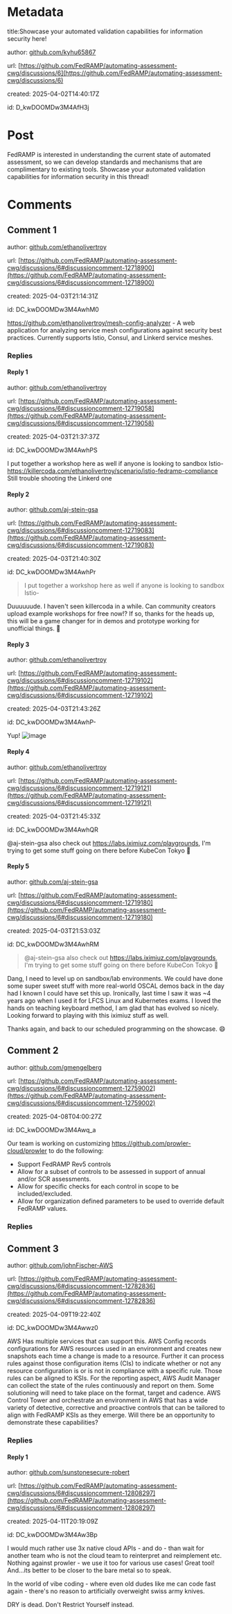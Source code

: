 # Metadata

title:Showcase your automated validation capabilities for information security here!

author: [github.com/kyhu65867](https://github.com/kyhu65867)

url: [https://github.com/FedRAMP/automating-assessment-cwg/discussions/6](https://github.com/FedRAMP/automating-assessment-cwg/discussions/6)

created: 2025-04-02T14:40:17Z

id: D_kwDOOMDw3M4AfH3j



# Post

FedRAMP is interested in understanding the current state of automated assessment, so we can develop standards and mechanisms that are complimentary to existing tools. Showcase your automated validation capabilities for information security in this thread!

# Comments




## Comment 1

author: [github.com/ethanolivertroy](https://github.com/ethanolivertroy)

url: [https://github.com/FedRAMP/automating-assessment-cwg/discussions/6#discussioncomment-12718900](https://github.com/FedRAMP/automating-assessment-cwg/discussions/6#discussioncomment-12718900)

created: 2025-04-03T21:14:31Z

id: DC_kwDOOMDw3M4AwhM0

https://github.com/ethanolivertroy/mesh-config-analyzer - A web application for analyzing service mesh configurations against security best practices. Currently supports Istio, Consul, and Linkerd service meshes.

### Replies



#### Reply 1

author: [github.com/ethanolivertroy](https://github.com/ethanolivertroy)

url: [https://github.com/FedRAMP/automating-assessment-cwg/discussions/6#discussioncomment-12719058](https://github.com/FedRAMP/automating-assessment-cwg/discussions/6#discussioncomment-12719058)

created: 2025-04-03T21:37:37Z

id: DC_kwDOOMDw3M4AwhPS

I put together a workshop here as well if anyone is looking to sandbox Istio- https://killercoda.com/ethanolivertroy/scenario/istio-fedramp-compliance
Still trouble shooting the Linkerd one




#### Reply 2

author: [github.com/aj-stein-gsa](https://github.com/aj-stein-gsa)

url: [https://github.com/FedRAMP/automating-assessment-cwg/discussions/6#discussioncomment-12719083](https://github.com/FedRAMP/automating-assessment-cwg/discussions/6#discussioncomment-12719083)

created: 2025-04-03T21:40:30Z

id: DC_kwDOOMDw3M4AwhPr

> I put together a workshop here as well if anyone is looking to sandbox Istio-

Duuuuuude. I haven't seen killercoda in a while. Can community creators upload example workshops for free now!? If so, thanks for the heads up, this will be a game changer for in demos and prototype working for unofficial things. 🙏 



#### Reply 3

author: [github.com/ethanolivertroy](https://github.com/ethanolivertroy)

url: [https://github.com/FedRAMP/automating-assessment-cwg/discussions/6#discussioncomment-12719102](https://github.com/FedRAMP/automating-assessment-cwg/discussions/6#discussioncomment-12719102)

created: 2025-04-03T21:43:26Z

id: DC_kwDOOMDw3M4AwhP-

Yup! 
![image](https://github.com/user-attachments/assets/ca8fd57e-3910-44d7-8313-d95dd2503849)




#### Reply 4

author: [github.com/ethanolivertroy](https://github.com/ethanolivertroy)

url: [https://github.com/FedRAMP/automating-assessment-cwg/discussions/6#discussioncomment-12719121](https://github.com/FedRAMP/automating-assessment-cwg/discussions/6#discussioncomment-12719121)

created: 2025-04-03T21:45:33Z

id: DC_kwDOOMDw3M4AwhQR

@aj-stein-gsa also check out https://labs.iximiuz.com/playgrounds, I'm trying to get some stuff going on there before KubeCon Tokyo 🥂 



#### Reply 5

author: [github.com/aj-stein-gsa](https://github.com/aj-stein-gsa)

url: [https://github.com/FedRAMP/automating-assessment-cwg/discussions/6#discussioncomment-12719180](https://github.com/FedRAMP/automating-assessment-cwg/discussions/6#discussioncomment-12719180)

created: 2025-04-03T21:53:03Z

id: DC_kwDOOMDw3M4AwhRM

> @aj-stein-gsa also check out https://labs.iximiuz.com/playgrounds, I'm trying to get some stuff going on there before KubeCon Tokyo 🥂

Dang, I need to level up on sandbox/lab environments. We could have done some super sweet stuff with more real-world OSCAL demos back in the day had I known I could have set this up. Ironically, last time I saw it was ~4 years ago when I used it for LFCS Linux and Kubernetes exams. I loved the hands on teaching keyboard method, I am glad that has evolved so nicely. Looking forward to playing with this iximiuz stuff as well.

Thanks again, and back to our scheduled programming on the showcase. 😄 



## Comment 2

author: [github.com/gmengelberg](https://github.com/gmengelberg)

url: [https://github.com/FedRAMP/automating-assessment-cwg/discussions/6#discussioncomment-12759002](https://github.com/FedRAMP/automating-assessment-cwg/discussions/6#discussioncomment-12759002)

created: 2025-04-08T04:00:27Z

id: DC_kwDOOMDw3M4Awq_a

Our team is working on customizing https://github.com/prowler-cloud/prowler to do the following:

- Support FedRAMP Rev5 controls
- Allow for a subset of controls to be assessed in support of annual and/or SCR assessments.
- Allow for specific checks for each control in scope to be included/excluded.
- Allow for organization defined parameters to be used to override default FedRAMP values.

### Replies



## Comment 3

author: [github.com/johnFischer-AWS](https://github.com/johnFischer-AWS)

url: [https://github.com/FedRAMP/automating-assessment-cwg/discussions/6#discussioncomment-12782836](https://github.com/FedRAMP/automating-assessment-cwg/discussions/6#discussioncomment-12782836)

created: 2025-04-09T19:22:40Z

id: DC_kwDOOMDw3M4Awwz0

AWS Has multiple services that can support this. AWS Config records configurations for AWS resources used in an environment and creates new snapshots each time a change is made to a resource. Further it can process rules against those configuration items (CIs) to indicate whether or not any resource configuration is or is not in compliance with a specific rule. Those rules can be aligned to KSIs. For the reporting aspect, AWS Audit Manager can collect the state of the rules continuously and report on them. Some solutioning will need to take place on the format, target and cadence. AWS Control Tower and orchestrate an environment in AWS that has a wide variety of detective, corrective and proactive controls that can be tailored to align with FedRAMP KSIs as they emerge. Will there be an opportunity to demonstrate these capabilities?

### Replies



#### Reply 1

author: [github.com/sunstonesecure-robert](https://github.com/sunstonesecure-robert)

url: [https://github.com/FedRAMP/automating-assessment-cwg/discussions/6#discussioncomment-12808297](https://github.com/FedRAMP/automating-assessment-cwg/discussions/6#discussioncomment-12808297)

created: 2025-04-11T20:19:09Z

id: DC_kwDOOMDw3M4Aw3Bp

I would much rather use 3x native cloud APIs - and do - than wait for another team who is not the cloud team to reinterpret and reimplement etc.  Nothing against prowler - we use it too for various use cases! Great tool! And...its better to be closer to the bare metal so to speak. 

In the world of vibe coding - where even old dudes like me can code fast again - there's no reason to artificially overweight swiss army knives.

DRY is dead. Don't Restrict Yourself instead.

